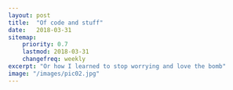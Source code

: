 ```yaml
---
layout: post
title:  "Of code and stuff"
date:   2018-03-31
sitemap:
    priority: 0.7
    lastmod: 2018-03-31
    changefreq: weekly
excerpt: "Or how I learned to stop worrying and love the bomb"
image: "/images/pic02.jpg"
---
```

